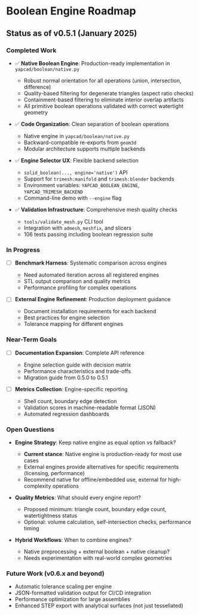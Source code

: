 # Boolean Engine Roadmap

## Status as of v0.5.1 (January 2025)

### Completed Work

- ✅ **Native Boolean Engine**: Production-ready implementation in `yapcad/boolean/native.py`
  - Robust normal orientation for all operations (union, intersection, difference)
  - Quality-based filtering for degenerate triangles (aspect ratio checks)
  - Containment-based filtering to eliminate interior overlap artifacts
  - All primitive boolean operations validated with correct watertight geometry

- ✅ **Code Organization**: Clean separation of boolean operations
  - Native engine in `yapcad/boolean/native.py`
  - Backward-compatible re-exports from `geom3d`
  - Modular architecture supports multiple backends

- ✅ **Engine Selector UX**: Flexible backend selection
  - `solid_boolean(..., engine='native')` API
  - Support for `trimesh:manifold` and `trimesh:blender` backends
  - Environment variables: `YAPCAD_BOOLEAN_ENGINE`, `YAPCAD_TRIMESH_BACKEND`
  - Command-line demo with `--engine` flag

- ✅ **Validation Infrastructure**: Comprehensive mesh quality checks
  - `tools/validate_mesh.py` CLI tool
  - Integration with `admesh`, `meshfix`, and slicers
  - 106 tests passing including boolean regression suite

### In Progress

- [ ] **Benchmark Harness**: Systematic comparison across engines
  - Need automated iteration across all registered engines
  - STL output comparison and quality metrics
  - Performance profiling for complex operations

- [ ] **External Engine Refinement**: Production deployment guidance
  - Document installation requirements for each backend
  - Best practices for engine selection
  - Tolerance mapping for different engines

### Near-Term Goals

- [ ] **Documentation Expansion**: Complete API reference
  - Engine selection guide with decision matrix
  - Performance characteristics and trade-offs
  - Migration guide from 0.5.0 to 0.5.1

- [ ] **Metrics Collection**: Engine-specific reporting
  - Shell count, boundary edge detection
  - Validation scores in machine-readable format (JSON)
  - Automated regression dashboards

### Open Questions

- **Engine Strategy**: Keep native engine as equal option vs fallback?
  - **Current stance**: Native engine is production-ready for most use cases
  - External engines provide alternatives for specific requirements (licensing, performance)
  - Recommend native for offline/embedded use, external for high-complexity operations

- **Quality Metrics**: What should every engine report?
  - Proposed minimum: triangle count, boundary edge count, watertightness status
  - Optional: volume calculation, self-intersection checks, performance timing

- **Hybrid Workflows**: When to combine engines?
  - Native preprocessing + external boolean + native cleanup?
  - Needs experimentation with real-world complex geometries

### Future Work (v0.6.x and beyond)

- Automatic tolerance scaling per engine
- JSON-formatted validation output for CI/CD integration
- Performance optimization for large assemblies
- Enhanced STEP export with analytical surfaces (not just tessellated)
